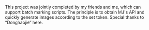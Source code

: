 This project was jointly completed by my friends and me, which can support batch marking scripts. 
The principle is to obtain MJ's API and quickly generate images according to the set token.
Special thanks to “Donghaojie” here.

